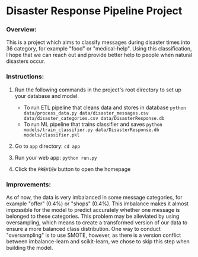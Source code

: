 # Disaster Response Pipeline Project

### Overview:
This is a project which aims to classify messages during disaster times into 36 category, for example "food" or "medical-help". 
Using this classification, I hope that we can reach out and provide better help to people when natural disasters occur.

### Instructions:
1. Run the following commands in the project's root directory to set up your database and model.

    - To run ETL pipeline that cleans data and stores in database
        `python data/process_data.py data/disaster_messages.csv data/disaster_categories.csv data/DisasterResponse.db`
    - To run ML pipeline that trains classifier and saves
        `python models/train_classifier.py data/DisasterResponse.db models/classifier.pkl`

2. Go to `app` directory: `cd app`

3. Run your web app: `python run.py`

4. Click the `PREVIEW` button to open the homepage

### Improvements:
As of now, the data is very imbalanced in some message categories, for example "offer" (0.4%) or "shops" (0.4%). This imbalance makes it almost impossible for the model to predict accurately whether one message is belonged to these categories. This problem may be alleviated by using oversampling, which means to create a transformed version of our data to ensure a more balanced class distribution. One way to conduct "oversampling" is to use SMOTE, however, as there is a version conflict between imbalance-learn and scikit-learn, we chose to skip this step when building the model.
